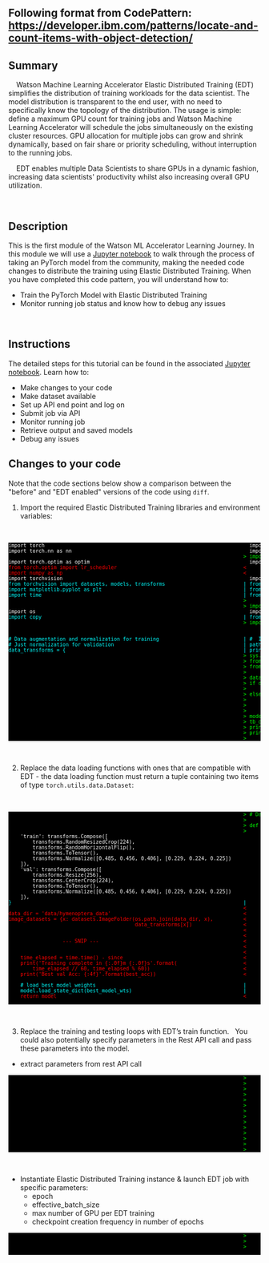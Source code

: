 ## Following format from CodePattern: https://developer.ibm.com/patterns/locate-and-count-items-with-object-detection/



## Summary
&nbsp;
&nbsp;
Watson Machine Learning Accelerator Elastic Distributed Training (EDT) simplifies the distribution of training workloads for the data scientist.   The model distribution is transparent to the end user, with no need to specifically know the topology of the distribution.   The usage is simple: define a maximum GPU count for training jobs and Watson Machine Learning Accelerator will schedule the jobs simultaneously on the existing cluster resources. GPU allocation for multiple jobs can grow and shrink dynamically, based on fair share or priority scheduling, without interruption to the running jobs.

&nbsp;
&nbsp;
EDT enables multiple Data Scientists to share GPUs in a dynamic fashion, increasing data scientists' productivity whilst also increasing overall GPU utilization.

&nbsp;
&nbsp;



## Description
This is the first module of the Watson ML Accelerator Learning Journey.  In this module we will use a [Jupyter notebook](https://github.com/IBM/wmla-assets/blob/master/WMLA-learning-journey/elastic-distributed-training-module/elastic_distributed_training_demonstration.ipynb) to walk through the process of taking an PyTorch model from the community,  making the needed code changes to distribute the training using Elastic Distributed Training.     When you have completed this code pattern, you will understand how to:

- Train the PyTorch Model with Elastic Distributed Training
- Monitor running job status and know how to debug any issues

&nbsp;
&nbsp;



## Instructions

The detailed steps for this tutorial can be found in the associated [Jupyter notebook](https://github.com/IBM/wmla-assets/blob/master/WMLA-learning-journey/elastic-distributed-training-module/elastic_distributed_training_demonstration.ipynb).  Learn how to:

- Make changes to your code
- Make dataset available
- Set up API end point and log on
- Submit job via API
- Monitor running job
- Retrieve output and saved models
- Debug any issues


## Changes to your code

Note that the code sections below show a comparison between the "before" and "EDT enabled" versions of the code using `diff`.


1.  Import the required Elastic Distributed Training libraries and environment variables:

&nbsp;
&nbsp;
<!-- ![alt text](https://raw.githubusercontent.com/IBM/wmla-assets/master/WMLA-learning-journey/shared-images/1_model_update.png) -->

<pre style="font-size: 10px; color:white; background-color:black">
import torch                                                                    import torch
import torch.nn as nn                                                           import torch.nn as nn
<span style="color:lime;">                                                                              &gt; import torch.nn.functional as F</span>
import torch.optim as optim                                                     import torch.optim as optim
<span style="color:red;">from torch.optim import lr_scheduler                                          &lt;</span>
<span style="color:red;">import numpy as np                                                            &lt;</span>
import torchvision                                                              import torchvision
<span style="color:aqua;">from torchvision import datasets, models, transforms                          | from torchvision import datasets, transforms</span>
<span style="color:aqua;">import matplotlib.pyplot as plt                                               | from torch.optim import lr_scheduler</span>
<span style="color:aqua;">import time                                                                   | from pathlib import Path</span>
<span style="color:lime;">                                                                              &gt;</span>
<span style="color:lime;">                                                                              &gt; import sys</span>
import os                                                                       import os
<span style="color:aqua;">import copy                                                                   | from os import environ</span>
<span style="color:lime;">                                                                              &gt; import json</span>


<span style="color:aqua;"># Data augmentation and normalization for training                            | #  Importing libraries and setting up enviroment variables </span>
<span style="color:aqua;"># Just normalization for validation                                           | path=os.path.join(os.getenv(&quot;FABRIC_HOME&quot;), &quot;libs&quot;, &quot;fabric.zip&quot;)</span>
<span style="color:aqua;">data_transforms = {                                                           | print(path)</span>
<span style="color:lime;">                                                                              &gt; sys.path.insert(0,path)</span>
<span style="color:lime;">                                                                              &gt; from fabric_model import FabricModel</span>
<span style="color:lime;">                                                                              &gt; from edtcallback import EDTLoggerCallback</span>
<span style="color:lime;">                                                                              &gt;</span>
<span style="color:lime;">                                                                              &gt; dataDir = environ.get(&quot;DATA_DIR&quot;)</span>
<span style="color:lime;">                                                                              &gt; if dataDir is not None:</span>
<span style="color:lime;">                                                                              &gt;     print(&quot;dataDir is: %s&quot;%dataDir)</span>
<span style="color:lime;">                                                                              &gt; else:</span>
<span style="color:lime;">                                                                              &gt;     print(&quot;Warning: not found DATA_DIR from os env!&quot;)</span>
<span style="color:lime;">                                                                              &gt;</span>
<span style="color:lime;">                                                                              &gt;</span>
<span style="color:lime;">                                                                              &gt; model_path = os.environ[&quot;RESULT_DIR&quot;]+&quot;/model/saved_model&quot;</span>
<span style="color:lime;">                                                                              &gt; tb_directory = os.environ[&quot;LOG_DIR&quot;]+&quot;/tb&quot;</span>
<span style="color:lime;">                                                                              &gt; print (&quot;model_path: %s&quot; %model_path)</span>
<span style="color:lime;">                                                                              &gt; print (&quot;tb_directory: %s&quot; %tb_directory)</span>
<span style="color:lime;">                                                                              &gt;</span>
</pre>
&nbsp;
&nbsp;


2.  Replace the data loading functions with ones that are compatible with EDT - the data loading function must return a tuple containing two items of type `torch.utils.data.Dataset`:

&nbsp;
&nbsp;
<!-- ![alt text](https://raw.githubusercontent.com/IBM/wmla-assets/master/WMLA-learning-journey/shared-images/2_model_update.png)
![alt text](https://raw.githubusercontent.com/IBM/wmla-assets/master/WMLA-learning-journey/shared-images/3_model_update.png) -->

<pre style="font-size: 10px; color:white; background-color:black">
<span style="color:lime;">                                                                              &gt; # Data Loading function for EDT</span>
<span style="color:lime;">                                                                              &gt;</span>
<span style="color:lime;">                                                                              &gt; def getDatasets():</span>
<span style="color:lime;">                                                                              &gt;     data_transforms = {</span>
    'train': transforms.Compose([                                                   'train': transforms.Compose([
        transforms.RandomResizedCrop(224),                                              transforms.RandomResizedCrop(224),
        transforms.RandomHorizontalFlip(),                                              transforms.RandomHorizontalFlip(),
        transforms.ToTensor(),                                                          transforms.ToTensor(),
        transforms.Normalize([0.485, 0.456, 0.406], [0.229, 0.224, 0.225])              transforms.Normalize([0.485, 0.456, 0.406], [0.229, 0.224, 0.225])
    ]),                                                                             ]),
    'val': transforms.Compose([                                                     'val': transforms.Compose([
        transforms.Resize(256),                                                         transforms.Resize(256),
        transforms.CenterCrop(224),                                                     transforms.CenterCrop(224),
        transforms.ToTensor(),                                                          transforms.ToTensor(),
        transforms.Normalize([0.485, 0.456, 0.406], [0.229, 0.224, 0.225])              transforms.Normalize([0.485, 0.456, 0.406], [0.229, 0.224, 0.225])
    ]),                                                                             ]),
<span style="color:aqua;">}                                                                             |     }</span>
<span style="color:red;">                                                                              &lt;</span>
<span style="color:red;">data_dir = 'data/hymenoptera_data'                                            &lt;</span>
<span style="color:red;">image_datasets = {x: datasets.ImageFolder(os.path.join(data_dir, x),          &lt;</span>
<span style="color:red;">                                          data_transforms[x])                 &lt;</span>
<span style="color:red;">                                                                              &lt;</span>
<span style="color:red;">                                                                              &lt;</span>
<span style="color:red;">                  --- SNIP ---                                                &lt;</span>
<span style="color:red;">                                                                              &lt;</span>
<span style="color:red;">                                                                              &lt;</span>
<span style="color:red;">    time_elapsed = time.time() - since                                        &lt;</span>
<span style="color:red;">    print('Training complete in {:.0f}m {:.0f}s'.format(                      &lt;</span>
<span style="color:red;">        time_elapsed // 60, time_elapsed % 60))                               &lt;</span>
<span style="color:red;">    print('Best val Acc: {:4f}'.format(best_acc))                             &lt;</span>

<span style="color:aqua;">    # load best model weights                                                 |     return (datasets.ImageFolder(os.path.join(dataDir, 'train'), data_transfo</span>
<span style="color:aqua;">    model.load_state_dict(best_model_wts)                                     |             datasets.ImageFolder(os.path.join(dataDir, 'val'), data_transform</span>
<span style="color:red;">    return model                                                              &lt;</span>

</pre>


&nbsp;
&nbsp;

3.   Replace the training and testing loops with EDT’s train function.
&nbsp;
You could also potentially specify parameters in the Rest API call and pass these parameters into the model.
&nbsp;

- extract parameters from rest API call
&nbsp;
&nbsp;
<!-- ![alt text](https://raw.githubusercontent.com/IBM/wmla-assets/master/WMLA-learning-journey/shared-images/4_model_update.png) -->

<pre style="font-size: 10px; color:white; background-color:black">
<span style="color:lime;">                                                                              &gt;     # Extract parameters for training</span>
<span style="color:lime;">                                                                              &gt;     parser = argparse.ArgumentParser(description='PyTorch MNIST Example')</span>
<span style="color:lime;">                                                                              &gt;     parser.add_argument('--batchsize', type=int, default=64, metavar='N',</span>
<span style="color:lime;">                                                                              &gt;                         help='input batch size for training (default: 64)')</span>
<span style="color:lime;">                                                                              &gt;     parser.add_argument('--numWorker', type=int, default=100, metavar='N',</span>
<span style="color:lime;">                                                                              &gt;                         help='maxWorker')</span>
<span style="color:lime;">                                                                              &gt;     parser.add_argument('--epochs', type=int, default=5, metavar='N',</span>
<span style="color:lime;">                                                                              &gt;                         help='input epochs for training (default: 64)')</span>
<span style="color:lime;">                                                                              &gt;     args, unknow = parser.parse_known_args()</span>
<span style="color:lime;">                                                                              &gt;     print('args: ', args)</span>
<span style="color:lime;">                                                                              &gt;     print('numWorker args:', args.numWorker) </span>
<span style="color:lime;">                                                                              &gt;     print('batch_size args:', args.batchsize)</span>
<span style="color:lime;">                                                                              &gt;     print('epochs args:', args.epochs)</span>
<span style="color:lime;">                                                                              &gt;     </span>
</pre>

&nbsp;
&nbsp;
- Instantiate Elastic Distributed Training instance & launch EDT job with specific parameters:
  - epoch
  - effective_batch_size
  - max number of GPU per EDT training
  - checkpoint creation frequency in number of epochs
&nbsp;
&nbsp;
<!-- ![alt text](https://raw.githubusercontent.com/IBM/wmla-assets/master/WMLA-learning-journey/shared-images/5_model_update.png) -->

<pre style="font-size: 10px; color:white; background-color:black">
<span style="color:lime;">                                                                              &gt;     # Replace the training and testing loops with EDT equivalents</span>
<span style="color:lime;">                                                                              &gt;     edt_m = FabricModel(model_conv, getDatasets, F.nll_loss, optimizer_conv, </span>
<span style="color:lime;">                                                                              &gt;     edt_m.train(args.epochs, args.batchsize, args.numWorker,checkpoint_freq=5</span>

</pre>

&nbsp;
&nbsp;
